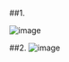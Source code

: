 ##1.

![image](https://user-images.githubusercontent.com/81038321/118263330-12c5c100-b4f1-11eb-81dd-227c850b432d.png)

##2.
![image](https://user-images.githubusercontent.com/81038321/118263341-16594800-b4f1-11eb-8b06-d973894de55c.png)
